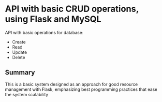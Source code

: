 # API with basic CRUD operations, using Flask and MySQL
API with basic operations for database:
- Create
- Read
- Update
- Delete

## Summary
This is a basic system designed as an approach for good resource management with Flask, emphasizing best programming practices that ease the system scalability
